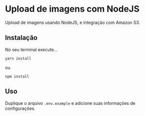 # Upload de imagens com NodeJS

Upload de imagens usando NodeJS, e integração com Amazon S3.

## Instalação 

No seu terminal execute...

```
yarn install
```

ou 

```
npm install
```

## Uso

Duplique o arquivo `.env.example` e adicione suas informações de configurações.
